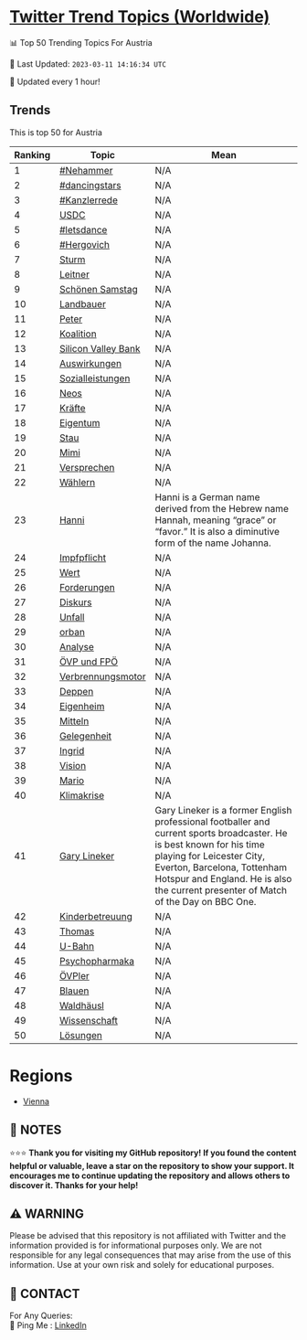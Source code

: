 [Twitter Trend Topics (Worldwide)](https://github.com/ErcinDedeoglu/Twitter-Trend-Topics)
==========


📊 Top 50 Trending Topics For Austria

📆 Last Updated: `2023-03-11 14:16:34 UTC`

🔧 Updated every 1 hour!


## Trends

This is top 50 for Austria

| Ranking | Topic | Mean |
| ------- | ------------ | ------------ |
| 1 | [#Nehammer](http://twitter.com/search?q=%23Nehammer) | N/A |
| 2 | [#dancingstars](http://twitter.com/search?q=%23dancingstars) | N/A |
| 3 | [#Kanzlerrede](http://twitter.com/search?q=%23Kanzlerrede) | N/A |
| 4 | [USDC](http://twitter.com/search?q=USDC) | N/A |
| 5 | [#letsdance](http://twitter.com/search?q=%23letsdance) | N/A |
| 6 | [#Hergovich](http://twitter.com/search?q=%23Hergovich) | N/A |
| 7 | [Sturm](http://twitter.com/search?q=Sturm) | N/A |
| 8 | [Leitner](http://twitter.com/search?q=Leitner) | N/A |
| 9 | [Schönen Samstag](http://twitter.com/search?q=Sch%c3%b6nen+Samstag) | N/A |
| 10 | [Landbauer](http://twitter.com/search?q=Landbauer) | N/A |
| 11 | [Peter](http://twitter.com/search?q=Peter) | N/A |
| 12 | [Koalition](http://twitter.com/search?q=Koalition) | N/A |
| 13 | [Silicon Valley Bank](http://twitter.com/search?q=Silicon+Valley+Bank) | N/A |
| 14 | [Auswirkungen](http://twitter.com/search?q=Auswirkungen) | N/A |
| 15 | [Sozialleistungen](http://twitter.com/search?q=Sozialleistungen) | N/A |
| 16 | [Neos](http://twitter.com/search?q=Neos) | N/A |
| 17 | [Kräfte](http://twitter.com/search?q=Kr%c3%a4fte) | N/A |
| 18 | [Eigentum](http://twitter.com/search?q=Eigentum) | N/A |
| 19 | [Stau](http://twitter.com/search?q=Stau) | N/A |
| 20 | [Mimi](http://twitter.com/search?q=Mimi) | N/A |
| 21 | [Versprechen](http://twitter.com/search?q=Versprechen) | N/A |
| 22 | [Wählern](http://twitter.com/search?q=W%c3%a4hlern) | N/A |
| 23 | [Hanni](http://twitter.com/search?q=Hanni) | Hanni is a German name derived from the Hebrew name Hannah, meaning “grace” or “favor.” It is also a diminutive form of the name Johanna. |
| 24 | [Impfpflicht](http://twitter.com/search?q=Impfpflicht) | N/A |
| 25 | [Wert](http://twitter.com/search?q=Wert) | N/A |
| 26 | [Forderungen](http://twitter.com/search?q=Forderungen) | N/A |
| 27 | [Diskurs](http://twitter.com/search?q=Diskurs) | N/A |
| 28 | [Unfall](http://twitter.com/search?q=Unfall) | N/A |
| 29 | [orban](http://twitter.com/search?q=orban) | N/A |
| 30 | [Analyse](http://twitter.com/search?q=Analyse) | N/A |
| 31 | [ÖVP und FPÖ](http://twitter.com/search?q=%c3%96VP+und+FP%c3%96) | N/A |
| 32 | [Verbrennungsmotor](http://twitter.com/search?q=Verbrennungsmotor) | N/A |
| 33 | [Deppen](http://twitter.com/search?q=Deppen) | N/A |
| 34 | [Eigenheim](http://twitter.com/search?q=Eigenheim) | N/A |
| 35 | [Mitteln](http://twitter.com/search?q=Mitteln) | N/A |
| 36 | [Gelegenheit](http://twitter.com/search?q=Gelegenheit) | N/A |
| 37 | [Ingrid](http://twitter.com/search?q=Ingrid) | N/A |
| 38 | [Vision](http://twitter.com/search?q=Vision) | N/A |
| 39 | [Mario](http://twitter.com/search?q=Mario) | N/A |
| 40 | [Klimakrise](http://twitter.com/search?q=Klimakrise) | N/A |
| 41 | [Gary Lineker](http://twitter.com/search?q=Gary+Lineker) | Gary Lineker is a former English professional footballer and current sports broadcaster. He is best known for his time playing for Leicester City, Everton, Barcelona, Tottenham Hotspur and England. He is also the current presenter of Match of the Day on BBC One. |
| 42 | [Kinderbetreuung](http://twitter.com/search?q=Kinderbetreuung) | N/A |
| 43 | [Thomas](http://twitter.com/search?q=Thomas) | N/A |
| 44 | [U-Bahn](http://twitter.com/search?q=U-Bahn) | N/A |
| 45 | [Psychopharmaka](http://twitter.com/search?q=Psychopharmaka) | N/A |
| 46 | [ÖVPler](http://twitter.com/search?q=%c3%96VPler) | N/A |
| 47 | [Blauen](http://twitter.com/search?q=Blauen) | N/A |
| 48 | [Waldhäusl](http://twitter.com/search?q=Waldh%c3%a4usl) | N/A |
| 49 | [Wissenschaft](http://twitter.com/search?q=Wissenschaft) | N/A |
| 50 | [Lösungen](http://twitter.com/search?q=L%c3%b6sungen) | N/A |



# Regions

* [Vienna](</Austria/Vienna.md>)



## 📝 NOTES

⭐⭐⭐ **Thank you for visiting my GitHub repository! If you found the content helpful or valuable, leave a star on the repository to show your support. It encourages me to continue updating the repository and allows others to discover it. Thanks for your help!**


## ⚠️ WARNING

Please be advised that this repository is not affiliated with Twitter and the information provided is for informational purposes only. We are not responsible for any legal consequences that may arise from the use of this information. Use at your own risk and solely for educational purposes.


## 📨 CONTACT

 For Any Queries:  
            🏓 Ping Me : [LinkedIn](https://www.linkedin.com/in/ercindedeoglu/)
